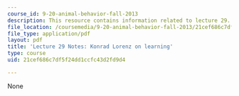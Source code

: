 ```yaml
---
course_id: 9-20-animal-behavior-fall-2013
description: This resource contains information related to lecture 29.
file_location: /coursemedia/9-20-animal-behavior-fall-2013/21cef686c7df5f24dd1ccfc43d2fd9d4_MIT9_20F13_Lec29.pdf
file_type: application/pdf
layout: pdf
title: 'Lecture 29 Notes: Konrad Lorenz on learning'
type: course
uid: 21cef686c7df5f24dd1ccfc43d2fd9d4

---
```

None